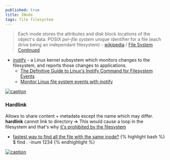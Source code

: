```yaml
---
published: true
title: INode
tags: file filesystem
---
```

> Each inode stores the attributes and disk block locations of the object's data. POSIX _per-file system_ unique identifier for a file (each drive being an independant filesystem) - [wikipedia](https://en.wikipedia.org/wiki/Inode) / [File System Continued](http://web.cs.ucla.edu/classes/winter16/cs111/scribe/12d/index.html)

- [inotify](https://en.wikipedia.org/wiki/Inotify) - a Linux kernel subsystem which monitors changes to the filesystem, and reports those changes to applications.
	- [The Definitive Guide to Linux‘s Inotify Command for Filesystem Events](https://thelinuxcode.com/linux-inotify-command/)
    - [Monitor Linux file system events with inotify](https://developer.ibm.com/tutorials/l-inotify/)
    

[![caption](http://web.cs.ucla.edu/classes/winter16/cs111/scribe/12d/img/Inode_Entry.png)](http://web.cs.ucla.edu/classes/winter16/cs111/scribe/12d/)

### Hardlink

Allows to share content + metadata except the name which may differ.
**hardlink** cannot link to directory => This would cause a loop in the filesystem and that's why [it's prohibited by the filesystem](https://askubuntu.com/questions/210741/why-are-hard-links-not-allowed-for-directories)

- [fastest way to find all the file with the same inode?](https://stackoverflow.com/questions/1340263/what-is-the-fastest-way-to-find-all-the-file-with-the-same-inode)
{% highlight bash %}
$ find . -inum 1234
{% endhighlight %}


[![caption](https://linuxhandbook.com/content/images/2020/06/inode-linux-filesystem.png) ](https://linuxhandbook.com/hard-link/)